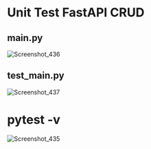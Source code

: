 # Unit Test FastAPI CRUD

## main.py
![Screenshot_436](https://user-images.githubusercontent.com/80109631/120161430-25581f80-c1ac-11eb-876c-7c97bda906fa.png)

## test_main.py
![Screenshot_437](https://user-images.githubusercontent.com/80109631/120161613-5d5f6280-c1ac-11eb-9c9e-e8b4fc66805a.png)

# pytest -v
![Screenshot_435](https://user-images.githubusercontent.com/80109631/120161114-cf837780-c1ab-11eb-861c-201eb4fc299e.png)
